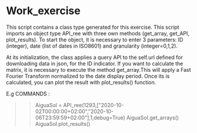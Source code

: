 # Work_exercise

This script contains a class type generated for this exercise. This script imports an object type API_ree with three own methods (get_array, get_API, plot_results).
To start the object, it is necessary to enter 3 parameters: ID (integer), date (list of dates in ISO8601) and granularity (integer=0,1,2).

At its initialization, the class applies a query API to the self.url defined for downloading data in json, for the ID indicator.
If you want to calculate the matrix, it is necessary to execute the method get_array.This will apply a Fast Fourier Transform normalized
to the date display period. Once its is calculated, you can plot the result with plot_results() function. 

E.g COMMANDS :

>>AiguaSol = API_ree(1293,["2020-10-02T00:00:00+02:00","2020-10-06T23:59:59+02:00"],1,debug=True)
>>AiguaSol.get_arrays()
>>AiguaSol.plot_results()
